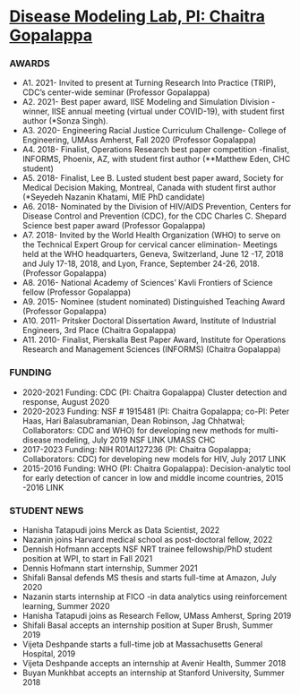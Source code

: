 # [Disease Modeling Lab, PI: Chaitra Gopalappa](https://diseasemodeling.github.io)

### AWARDS
* A1.	2021- Invited to present at Turning Research Into Practice (TRIP), CDC’s center-wide seminar (Professor Gopalappa)
* A2. 2021- Best paper award, IISE Modeling and Simulation Division -winner, IISE annual meeting (virtual under COVID-19), with student first author (*Sonza Singh).
* A3.	2020- Engineering Racial Justice Curriculum Challenge- College of Engineering, UMAss Amherst, Fall 2020 (Professor Gopalappa)
* A4.	2018- Finalist, Operations Research best paper competition -finalist, INFORMS, Phoenix, AZ, with student first author (**Matthew Eden, CHC student) 
* A5.	2018- Finalist, Lee B. Lusted student best paper award, Society for Medical Decision Making, Montreal, Canada with student first author (*Seyedeh Nazanin Khatami, MIE PhD candidate)
* A6.	2018- Nominated by the Division of HIV/AIDS Prevention, Centers for Disease Control and Prevention (CDC), for the CDC Charles C. Shepard Science best paper award (Professor Gopalappa)
* A7.	2018- Invited by the World Health Organization (WHO) to serve on the Technical Expert Group for cervical cancer elimination- Meetings held at the WHO headquarters, Geneva, Switzerland, June 12 -17, 2018 and July 17-18, 2018, and Lyon, France, September 24-26, 2018. (Professor Gopalappa)
* A8.	2016- National Academy of Sciences’ Kavli Frontiers of Science fellow (Professor Gopalappa)
* A9.	2015- Nominee (student nominated) Distinguished Teaching Award (Professor Gopalappa)
* A10.	2011- Pritsker Doctoral Dissertation Award, Institute of Industrial Engineers, 3rd Place (Chaitra Gopalappa)
* A11.	2010- Finalist, Pierskalla Best Paper Award, Institute for Operations Research and Management Sciences (INFORMS) (Chaitra Gopalappa)

### FUNDING
* 2020-2021 Funding: CDC (PI: Chaitra Gopalappa) Cluster detection and response, August 2020
* 2020-2023 Funding: NSF # 1915481 (PI: Chaitra Gopalappa; co-PI: Peter Haas, Hari Balasubramanian, Dean Robinson, Jag Chhatwal; Collaborators: CDC and WHO) for developing new methods for multi-disease modeling, July 2019 NSF LINK UMASS  CHC
* 2017-2023 Funding: NIH R01AI127236 (PI: Chaitra Gopalappa; Collaborators: CDC) for developing new models for HIV, July 2017 LINK
* 2015-2016 Funding: WHO (PI: Chaitra Gopalappa): Decision-analytic tool for early detection of cancer in low and middle income countries, 2015 -2016 LINK

### STUDENT NEWS
*   Hanisha Tatapudi joins Merck as Data Scientist, 2022
*   Nazanin joins Harvard medical school as post-doctoral fellow, 2022 
*   Dennish Hofmann accepts NSF NRT trainee fellowship/PhD student position at WPI, to start in Fall 2021
*   Dennis Hofmann start internship, Summer 2021
*   Shifali Bansal defends MS thesis and starts full-time at Amazon, July 2020
*   Nazanin starts internship at FICO -in data analytics using reinforcement learning, Summer 2020
*   Hanisha Tatapudi joins as Research Fellow, UMass Amherst, Spring 2019
*   Shifali Basal accepts an internship position at Super Brush,  Summer 2019
*   Vijeta Deshpande starts a full-time job at Massachusetts General Hospital, 2019
*   Vijeta Deshpande accepts an internship at Avenir Health, Summer 2018 
*   Buyan Munkhbat accepts an internship at Stanford University, Summer 2018
